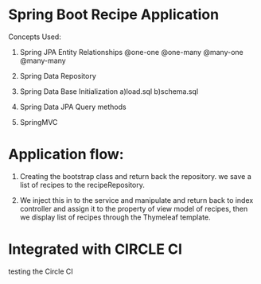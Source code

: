 # Spring Boot Recipe Application

Concepts Used:

1) Spring JPA Entity Relationships
@one-one
@one-many
@many-one
@many-many

2) Spring Data Repository
3) Spring Data Base Initialization
   a)load.sql
   b)schema.sql


3) Spring Data JPA Query methods

4) SpringMVC


Application flow:
================

  1) Creating the bootstrap class and return back the repository.
     we save a list of recipes to the recipeRepository.
 
  2) We inject this in to the service and manipulate and return back to index controller and assign it to the property of view       model of recipes, then we display list of recipes through the Thymeleaf template.
  
  
  Integrated with CIRCLE CI
  ==========================
  testing the Circle CI
